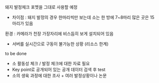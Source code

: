돼지 발정체크 포멧을 그대로 사용할 예정

- 차이점 : 돼지 발정의 경우 한마리씩만 보는데
	소는 한 방에 7~8마리 
	많은 곳은 15마리가 있음

환경 : 카메라가 천장 가장자리에 비스듬히 보게 설치되어 있음
- 서버를 실시간으로 구동이 불가능한 상황 (리소스 한계)
 

to be done
+ 소 활동성 체크 / 발정 체크에 대한 자료 필요
+ Key point로 공개되어 있는 공개 데이터 검색 후 test 
+ 소의 생육 과정에 대한 조사 + 여러 발정상황이나 논문